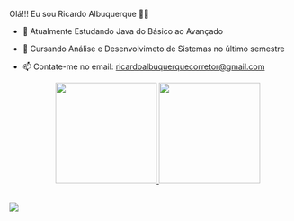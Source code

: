   Olá!!! Eu sou Ricardo Albuquerque 👋😎

- 🔭 Atualmente Estudando Java do Básico ao Avançado 
- 🌱 Cursando Análise e Desenvolvimeto de Sistemas no último semestre
- 📫 Contate-me no email: ricardoalbuquerquecorretor@gmail.com

  
  <div align="center">
  <a href="https://github.com/ricardohardjava">
  <img height="180em" src="https://github-readme-stats.vercel.app/api?username=ricardohardjava&show_icons=true&theme=dark&include_all_commits=true&count_private=true"/>
  <img height="180em" src="https://github-readme-stats.vercel.app/api/top-langs/?username=ricardohardjava&layout=compact&langs_count=7&theme=highcontrast"/>
</div>
  
  
<div style="display: inline_block"><br>

 
<img src="https://cdn.jsdelivr.net/gh/devicons/devicon/icons/java/java-original.svg" />
          
          
</div>
  
  ##          
  
  

